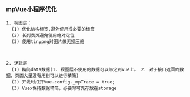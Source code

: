 ### mpVue小程序优化

    1. 视图层：
      (1) 优化结构标签,避免使用没必要的标签
      (2) 长列表页避免使用绝对定位
      (3) 使用tinypng对图片做无损压缩



    2. 逻辑层
      (1) 精简data数据(1. 视图层不使用的数据可以绑定到Vue上。 2. 对于接口返回的数据，页面大量没有用到可以进行精简)
      (2) 开发时打开Vue.config._mpTrace = true;
      (3) Vuex保持数据精简，必要时可先存放在storage

